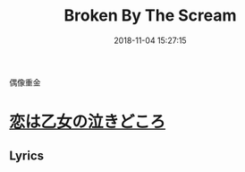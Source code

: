 ﻿---
title: Broken By The Scream
tags:
  - null
categories:
  - null
mathjax: true
date: 2018-11-04 15:27:15
---

偶像重金

<!--more-->

# [恋は乙女の泣きどころ](https://www.youtube.com/watch?v=4Eum9rFdFQc)
## Lyrics